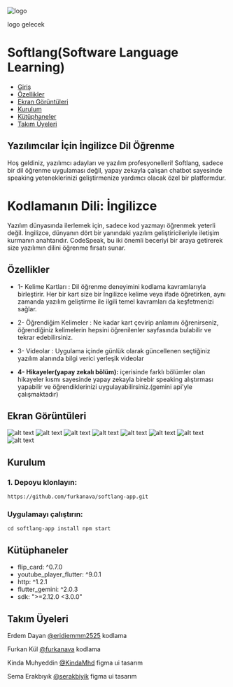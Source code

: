 ![logo](image.png)


logo gelecek

# Softlang(Software Language Learning)
- [Giriş](#Giriş)
- [Özellikler](#Özellikler)
- [Ekran Görüntüleri](#screenshots)
- [Kurulum](#Kurulum)
- [Kütüphaneler](#Kütüphaneler)
- [Takım Üyeleri](#TakımÜyeleri)
 ## Yazılımcılar İçin İngilizce Dil Öğrenme 


Hoş geldiniz, yazılımcı adayları ve yazılım profesyonelleri! Softlang, sadece bir dil öğrenme uygulaması değil, yapay zekayla çalışan chatbot sayesinde speaking yeteneklerinizi geliştirmenize yardımcı olacak özel bir platformdur.

# Kodlamanın Dili: İngilizce
Yazılım dünyasında ilerlemek için, sadece kod yazmayı öğrenmek yeterli değil. İngilizce, dünyanın dört bir yanındaki yazılım geliştiricileriyle iletişim kurmanın anahtarıdır. CodeSpeak, bu iki önemli beceriyi bir araya getirerek size yazılımın dilini öğrenme fırsatı sunar.


## Özellikler

 * 1- Kelime Kartları :
    Dil öğrenme deneyimini kodlama kavramlarıyla birleştirir. Her bir kart size bir İngilizce kelime veya ifade öğretirken, aynı zamanda yazılım geliştirme ile ilgili temel kavramları da keşfetmenizi sağlar. 

* 2- Öğrendiğim Kelimeler : 
    Ne kadar kart çevirip anlamını öğrenirseniz, öğrendiğiniz kelimelerin hepsini öğrenilenler sayfasında bulabilir ve tekrar edebilirsiniz.

* 3- Videolar :
    Uygulama içinde günlük olarak güncellenen seçtiğiniz yazılım alanında bilgi verici yerleşik videolar

* **4- Hikayeler(yapay zekalı bölüm):**
    içerisinde farklı bölümler olan hikayeler kısmı sayesinde yapay zekayla birebir speaking alıştırması yapabilir ve öğrendiklerinizi uygulayabilirsiniz.(gemini api'yle çalışmaktadır)

## Ekran Görüntüleri


![alt text](login-1.png) ![alt text](alansecimi-1.png) ![alt text](kartonyuz-1.png) ![alt text](kartarkayuz-1.png) ![alt text](videolar-1.png) ![alt text](ogrendiklerim-1.png) ![alt text](bolumler-1.png) ![alt text](yapayzeka-1.png)
## Kurulum

### 1. Depoyu klonlayın:

``` https://github.com/furkanava/softlang-app.git ```

### Uygulamayı çalıştırın:

``` cd softlang-app install npm start ```
## Kütüphaneler

* flip_card: ^0.7.0
* youtube_player_flutter: ^9.0.1
* http: ^1.2.1
* flutter_gemini: ^2.0.3
* sdk: ">=2.12.0 <3.0.0"

## Takım Üyeleri
 Erdem Dayan [@eridiemmm2525](https://github.com/eridiemmm2525) kodlama

Furkan Kül [@furkanava](https://github.com/furkanava) kodlama

Kinda Muhyeddin [@KindaMhd](https://github.com/KindaMhd) figma ui tasarım

Sema Erakbıyık [@serakbiyik](https://github.com/serakbiyik) figma ui tasarım



